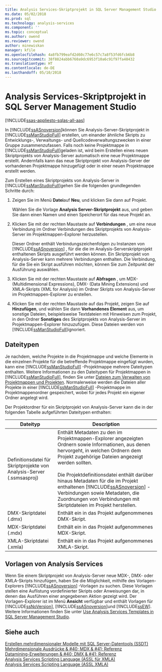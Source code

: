 ```yaml
---
title: Analysis Services-Skriptprojekt in SQL Server Management Studio | Microsoft Docs
ms.date: 05/02/2018
ms.prod: sql
ms.technology: analysis-services
ms.component: ''
ms.topic: conceptual
ms.author: owend
ms.reviewer: owend
author: minewiskan
manager: kfile
ms.openlocfilehash: 4a8fb799eafd2d60c77e6c57c7a8f53fd6fcb6b8
ms.sourcegitcommit: 38f8824abb6760a9dc6953f10a6c91f97fa48432
ms.translationtype: HT
ms.contentlocale: de-DE
ms.lasthandoff: 05/10/2018
---
```

# <a name="analysis-services-scripts-project-in-sql-server-management-studio"></a>Analysis Services-Skriptprojekt in SQL Server Management Studio
[!INCLUDE[ssas-appliesto-sqlas-all-aas](../../includes/ssas-appliesto-sqlas-all-aas.md)]

  In [!INCLUDE[ssASnoversion](../../includes/ssasnoversion-md.md)]können Sie Analysis-Server-Skriptprojekt in [!INCLUDE[ssManStudioFull](../../includes/ssmanstudiofull-md.md)] erstellen, um einander ähnliche Skripts zu Entwicklungs-, Verwaltungs- und Quellcodeverwaltungszwecken in einer Gruppe zusammenzufassen. Falls noch keine Projektmappe in [!INCLUDE[ssManStudioFull](../../includes/ssmanstudiofull-md.md)]geladen ist, wird beim Erstellen eines neuen Skriptprojekts von Analysis-Server automatisch eine neue Projektmappe erstellt. Andernfalls kann das neue Skriptprojekt von Analysis-Server der vorhandenen Projektmappe hinzugefügt oder in einer neuen Projektmappe erstellt werden.  
  
 Zum Erstellen eines Skriptprojekts von Analysis-Server in [!INCLUDE[ssManStudioFull](../../includes/ssmanstudiofull-md.md)]gehen Sie die folgenden grundlegenden Schritte durch:  
  
1.  Zeigen Sie im Menü **Datei**auf **Neu**, und klicken Sie dann auf Projekt.  
  
     Wählen Sie die Vorlage **Analysis Server-Skriptprojekt** aus, und geben Sie dann einen Namen und einen Speicherort für das neue Projekt an.  
  
2.  Klicken Sie mit der rechten Maustaste auf **Verbindungen** , um eine neue Verbindung im Ordner Verbindungen des Skriptprojekts von Analysis-Server im Projektmappen-Explorer herzustellen.  
  
     Dieser Ordner enthält Verbindungszeichenfolgen zu Instanzen von [!INCLUDE[ssASnoversion](../../includes/ssasnoversion-md.md)] , für die die im Analysis-Serverskriptprojekt enthaltenen Skripts ausgeführt werden können. Ein Skriptprojekt von Analysis-Server kann mehrere Verbindungen enthalten. Die Verbindung, für die Sie ein Skript ausführen möchten, können Sie zum Zeitpunkt der Ausführung auswählen.  
  
3.  Klicken Sie mit der rechten Maustaste auf **Abfragen** , um MDX- (Multidimensional Expressions), DMX- (Data Mining Extensions) und XMLA-Skripts (XML for Analysis) im Ordner Skripts von Analysis-Server im Projektmappen-Explorer zu erstellen.
  
4.  Klicken Sie mit der rechten Maustaste auf das Projekt, zeigen Sie auf **Hinzufügen**, und wählen Sie dann **Vorhandenes Element** aus, um sonstige Dateien, beispielsweise Textdateien mit Hinweisen zum Projekt, in den Ordner **Sonstiges** des Skriptprojekts von Analysis-Server im Projektmappen-Explorer hinzuzufügen. Diese Dateien werden von [!INCLUDE[ssManStudioFull](../../includes/ssmanstudiofull-md.md)]ignoriert.  
  
## <a name="file-types"></a>Dateitypen  
 Je nachdem, welche Projekte in die Projektmappe und welche Elemente in die einzelnen Projekte für die betreffende Projektmappe eingefügt wurden, kann eine [!INCLUDE[ssManStudioFull](../../includes/ssmanstudiofull-md.md)] -Projektmappe mehrere Dateitypen enthalten. Weitere Informationen zu den Dateitypen für Projektmappen in [!INCLUDE[ssManStudioFull](../../includes/ssmanstudiofull-md.md)], finden Sie unter [Dateien zum Verwalten von Projektmappen und Projekten](http://msdn.microsoft.com/library/e19d2859-0b97-4727-ac27-c4c226d86b2f). Normalerweise werden die Dateien aller Projekte in einer [!INCLUDE[ssManStudioFull](../../includes/ssmanstudiofull-md.md)] -Projektmappe im Projektmappenordner gespeichert, wobei für jedes Projekt ein eigener Ordner angelegt wird.  
  
 Der Projektordner für ein Skriptprojekt von Analysis-Server kann die in der folgenden Tabelle aufgeführten Dateitypen enthalten:  
  
|Dateityp|Description|  
|---------------|-----------------|  
|Definitionsdatei für Skriptprojekte von Analysis-Server (.ssmsasproj)|Enthält Metadaten zu den im Projektmappen-Explorer angezeigten Ordnern sowie Informationen, aus denen hervorgeht, in welchen Ordnern dem Projekt zugehörige Dateien angezeigt werden sollten.<br /><br /> Die Projektdefinitionsdatei enthält darüber hinaus Metadaten für die im Projekt enthaltenen [!INCLUDE[ssASnoversion](../../includes/ssasnoversion-md.md)] -Verbindungen sowie Metadaten, die Zuordnungen von Verbindungen mit Skriptdateien im Projekt herstellen.|  
|DMX-Skriptdatei (.dmx)|Enthält ein in das Projekt aufgenommenes DMX-Skript.|  
|MDX-Skriptdatei (.mdx)|Enthält ein in das Projekt aufgenommenes MDX-Skript.|  
|XMLA-Skriptdatei (.xmla)|Enthält ein in das Projekt aufgenommenes XMLA-Skript.|  
  
## <a name="analysis-services-templates"></a>Vorlagen von Analysis Services  
 Wenn Sie einem Skriptprojekt von Analysis-Server neue MDX-, DMX- oder XMLA-Skripts hinzufügen, haben Sie die Möglichkeit, mithilfe des Vorlagen-Explorers [!INCLUDE[ssASnoversion](../../includes/ssasnoversion-md.md)] -Vorlagen zu suchen. Diese Vorlagen stellen eine Auflistung vordefinierter Skripts oder Anweisungen dar, in denen das Ausführen einer angegebenen Aktion gezeigt wird. Der Vorlagen-Explorer ist im Menü **Ansicht** verfügbar und enthält Vorlagen für [!INCLUDE[ssNoVersion](../../includes/ssnoversion-md.md)], [!INCLUDE[ssASnoversion](../../includes/ssasnoversion-md.md)]und [!INCLUDE[ssEW](../../includes/ssew-md.md)]. Weitere Informationen finden Sie unter [Use Analysis Services Templates in SQL Server Management Studio](../../analysis-services/instances/use-analysis-services-templates-in-sql-server-management-studio.md).  
  
## <a name="see-also"></a>Siehe auch  
 [Erstellen mehrdimensionaler Modelle mit SQL Server-Datentools &#40;SSDT&#41;](../../analysis-services/multidimensional-models/creating-multidimensional-models-using-sql-server-data-tools-ssdt.md)   
 [Mehrdimensionale Ausdrücke & #40; MDX & #41; Referenz](../../mdx/multidimensional-expressions-mdx-reference.md)   
 [Datamining-Erweiterungen & #40; DMX & #41; Referenz](../../dmx/data-mining-extensions-dmx-reference.md)   
 [Analysis Services Scripting Language &#40;ASSL für XMLA&#41;](../../analysis-services/scripting/analysis-services-scripting-language-assl-for-xmla.md)   
 [Analysis Services Scripting Language &#40;ASSL XMLA&#41;](../../analysis-services/scripting/analysis-services-scripting-language-assl-for-xmla.md)  
  
  
